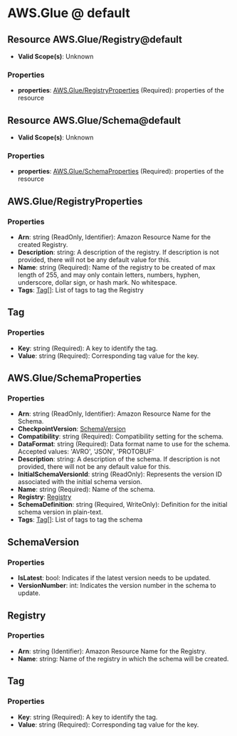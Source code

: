 # AWS.Glue @ default

## Resource AWS.Glue/Registry@default
* **Valid Scope(s)**: Unknown
### Properties
* **properties**: [AWS.Glue/RegistryProperties](#awsglueregistryproperties) (Required): properties of the resource

## Resource AWS.Glue/Schema@default
* **Valid Scope(s)**: Unknown
### Properties
* **properties**: [AWS.Glue/SchemaProperties](#awsglueschemaproperties) (Required): properties of the resource

## AWS.Glue/RegistryProperties
### Properties
* **Arn**: string (ReadOnly, Identifier): Amazon Resource Name for the created Registry.
* **Description**: string: A description of the registry. If description is not provided, there will not be any default value for this.
* **Name**: string (Required): Name of the registry to be created of max length of 255, and may only contain letters, numbers, hyphen, underscore, dollar sign, or hash mark.  No whitespace.
* **Tags**: [Tag](#tag)[]: List of tags to tag the Registry

## Tag
### Properties
* **Key**: string (Required): A key to identify the tag.
* **Value**: string (Required): Corresponding tag value for the key.

## AWS.Glue/SchemaProperties
### Properties
* **Arn**: string (ReadOnly, Identifier): Amazon Resource Name for the Schema.
* **CheckpointVersion**: [SchemaVersion](#schemaversion)
* **Compatibility**: string (Required): Compatibility setting for the schema.
* **DataFormat**: string (Required): Data format name to use for the schema. Accepted values: 'AVRO', 'JSON', 'PROTOBUF'
* **Description**: string: A description of the schema. If description is not provided, there will not be any default value for this.
* **InitialSchemaVersionId**: string (ReadOnly): Represents the version ID associated with the initial schema version.
* **Name**: string (Required): Name of the schema.
* **Registry**: [Registry](#registry)
* **SchemaDefinition**: string (Required, WriteOnly): Definition for the initial schema version in plain-text.
* **Tags**: [Tag](#tag)[]: List of tags to tag the schema

## SchemaVersion
### Properties
* **IsLatest**: bool: Indicates if the latest version needs to be updated.
* **VersionNumber**: int: Indicates the version number in the schema to update.

## Registry
### Properties
* **Arn**: string (Identifier): Amazon Resource Name for the Registry.
* **Name**: string: Name of the registry in which the schema will be created.

## Tag
### Properties
* **Key**: string (Required): A key to identify the tag.
* **Value**: string (Required): Corresponding tag value for the key.

